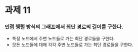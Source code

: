 과제 11
===

### 인접 행렬 방식의 그래프에서 최단 경로의 길이를 구한다.
- 특정 노드에서 주변 노드들로 가는 최단 경로들을 구한다.
- 모든 노드들에 대해 각각 주변 노드들로 가는 최단 경로들을 구한다.
